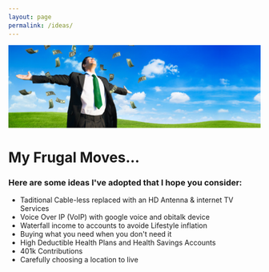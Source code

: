 ```yaml
---
layout: page
permalink: /ideas/
---
```


![Show me the Money](/images/list_banner.jpg "Show me the Money Screenshot")

# My Frugal Moves...

### Here are some ideas I've adopted that I hope you consider:

* Taditional Cable-less replaced with an HD Antenna & internet TV Services
* Voice Over IP (VoIP) with google voice and obitalk device
* Waterfall income to accounts to avoide Lifestyle inflation
* Buying what you need when you don't need it
* High Deductible Health Plans and Health Savings Accounts
* 401k Contributions
* Carefully choosing a location to live


